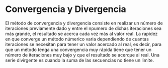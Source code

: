 # Convergencia y Divergencia

El método de convergencia y divergencia consiste en realizar un número de iteraciones previamente dado y entre el npumero de
dichas iteraciones sea más grande, el resultado se acerca cada vez más al valor real. La rapidez en que converge un método númerico 
varia dependiendo de cuantas iteraciones se necesitan para tener un valor acercado al real, es decir, para que un método
tenga una convergencia muy rápida tiene que tener un número de iteraciones muy bajo y que el resultado se acerque al real. Una serie
divirgente es cuando la suma de las secuencias no tiene un limite. 
